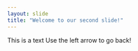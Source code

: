 ```yaml
---
layout: slide
title: "Welcome to our second slide!"
---
```

This is a text
Use the left arrow to go back!
